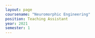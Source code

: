 ```yaml
---
layout: page
coursename: "Neuromorphic Engineering"
position: Teaching Assistant
year: 2021
semester: 1
---
```

